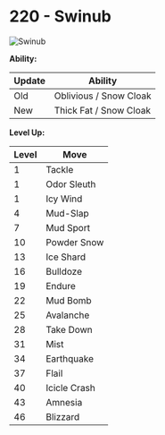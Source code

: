 # 220 - Swinub
![][220]

**Ability:**

Update | Ability
---    | ---
Old    | Oblivious / Snow Cloak
New    | Thick Fat / Snow Cloak

**Level Up:**

Level | Move
---   | ---
  1   | Tackle
  1   | Odor Sleuth
  1   | Icy Wind
  4   | Mud-Slap
  7   | Mud Sport
 10   | Powder Snow
 13   | Ice Shard
 16   | Bulldoze
 19   | Endure
 22   | Mud Bomb
 25   | Avalanche
 28   | Take Down
 31   | Mist
 34   | Earthquake
 37   | Flail
 40   | Icicle Crash
 43   | Amnesia
 46   | Blizzard



[220]: https://raw.githubusercontent.com/PokeAPI/sprites/master/sprites/pokemon/220.png "Swinub"

